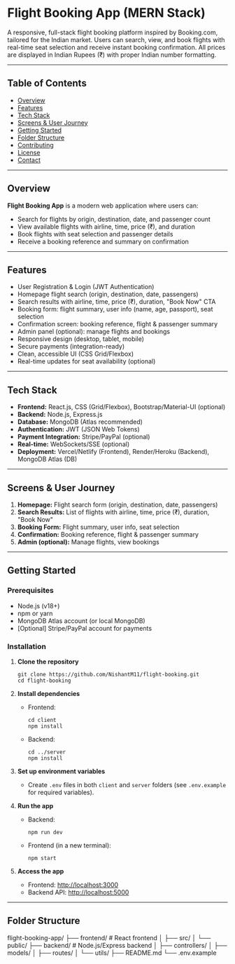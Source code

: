 # Flight Booking App (MERN Stack)

A responsive, full-stack flight booking platform inspired by Booking.com, tailored for the Indian market. Users can search, view, and book flights with real-time seat selection and receive instant booking confirmation. All prices are displayed in Indian Rupees (₹) with proper Indian number formatting.

---

## Table of Contents

- [Overview](#overview)
- [Features](#features)
- [Tech Stack](#tech-stack)
- [Screens & User Journey](#screens--user-journey)
- [Getting Started](#getting-started)
- [Folder Structure](#folder-structure)
- [Contributing](#contributing)
- [License](#license)
- [Contact](#contact)

---

## Overview

**Flight Booking App** is a modern web application where users can:
- Search for flights by origin, destination, date, and passenger count
- View available flights with airline, time, price (₹), and duration
- Book flights with seat selection and passenger details
- Receive a booking reference and summary on confirmation

---

## Features

- User Registration & Login (JWT Authentication)
- Homepage flight search (origin, destination, date, passengers)
- Search results with airline, time, price (₹), duration, "Book Now" CTA
- Booking form: flight summary, user info (name, age, passport), seat selection
- Confirmation screen: booking reference, flight & passenger summary
- Admin panel (optional): manage flights and bookings
- Responsive design (desktop, tablet, mobile)
- Secure payments (integration-ready)
- Clean, accessible UI (CSS Grid/Flexbox)
- Real-time updates for seat availability (optional)

---

## Tech Stack

- **Frontend:** React.js, CSS (Grid/Flexbox), Bootstrap/Material-UI (optional)
- **Backend:** Node.js, Express.js
- **Database:** MongoDB (Atlas recommended)
- **Authentication:** JWT (JSON Web Tokens)
- **Payment Integration:** Stripe/PayPal (optional)
- **Real-time:** WebSockets/SSE (optional)
- **Deployment:** Vercel/Netlify (Frontend), Render/Heroku (Backend), MongoDB Atlas (DB)

---

## Screens & User Journey

1. **Homepage:** Flight search form (origin, destination, date, passengers)
2. **Search Results:** List of flights with airline, time, price (₹), duration, "Book Now"
3. **Booking Form:** Flight summary, user info, seat selection
4. **Confirmation:** Booking reference, flight & passenger summary
5. **Admin (optional):** Manage flights, view bookings

---

## Getting Started

### Prerequisites

- Node.js (v18+)
- npm or yarn
- MongoDB Atlas account (or local MongoDB)
- [Optional] Stripe/PayPal account for payments

### Installation

1. **Clone the repository**
    ```
    git clone https://github.com/NishantM11/flight-booking.git
    cd flight-booking
    ```

2. **Install dependencies**
    - Frontend:
        ```
        cd client
        npm install
        ```
    - Backend:
        ```
        cd ../server
        npm install
        ```

3. **Set up environment variables**
    - Create `.env` files in both `client` and `server` folders (see `.env.example` for required variables).

4. **Run the app**
    - Backend:
        ```
        npm run dev
        ```
    - Frontend (in a new terminal):
        ```
        npm start
        ```

5. **Access the app**
    - Frontend: [http://localhost:3000](http://localhost:3000)
    - Backend API: [http://localhost:5000](http://localhost:5000)

---

## Folder Structure
flight-booking-app/
├── frontend/            # React frontend
│   ├── src/
│   └── public/
├── backend/            # Node.js/Express backend
│   ├── controllers/
│   ├── models/
│   ├── routes/
│   └── utils/
├── README.md
└── .env.example

